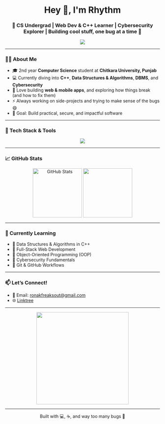 <h1 align="center">Hey 👋, I'm Rhythm</h1>
<h3 align="center">🚀 CS Undergrad | Web Dev & C++ Learner | Cybersecurity Explorer | Building cool stuff, one bug at a time 🐛</h3>

<div align="center">
  <img src="https://readme-typing-svg.herokuapp.com?color=F7F7F7&lines=Welcome+to+my+GitHub!;CS+Student+%7C+Web+Dev+%7C+C%2B%2B+%7C+Cybersecurity;Always+Learning+%F0%9F%92%BB;Let%E2%80%99s+Build+Something+Cool+Together" />
</div>

---

### 👨‍💻 About Me

- 🎓 2nd year **Computer Science** student at **Chitkara University, Punjab**
- 💻 Currently diving into **C++**, **Data Structures & Algorithms**, **DBMS**, and **Cybersecurity**
- 🔨 Love building **web & mobile apps**, and exploring how things break (and how to fix them)
- ⚡ Always working on side-projects and trying to make sense of the bugs 😄
- 🎯 Goal: Build practical, secure, and impactful software

---

### 🔧 Tech Stack & Tools

<p align="center">
  <img src="https://skillicons.dev/icons?i=cpp,html,css,js,react,github,git,linux,vscode" />
</p>

---

### 📈 GitHub Stats

<p align="center">
  <img src="https://github-readme-stats.vercel.app/api?username=rhythmadl56&show_icons=true&theme=radical" alt="GitHub Stats" height="160"/>
  <img src="https://github-readme-stats.vercel.app/api/top-langs/?username=rhythmadl56&layout=compact&theme=radical" height="160"/>
</p>

---

### 🧠 Currently Learning

- 🔸 Data Structures & Algorithms in C++
- 🔸 Full-Stack Web Development
- 🔸 Object-Oriented Programming (OOP)
- 🔸 Cybersecurity Fundamentals
- 🔸 Git & GitHub Workflows

---

### 📫 Let’s Connect!

- 📧 Email: ronakfreaksout@gmail.com  
- 🌐 [Linktree](https://linktr.ee/ronakadl)

---

<div align="center">
  <img src="https://media.giphy.com/media/qgQUggAC3Pfv687qPC/giphy.gif" width="300"/>
</div>

---

<p align="center">Built with 💻, ☕, and way too many bugs 🐞</p>
